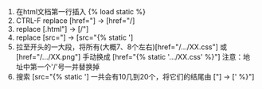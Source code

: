 1. 在html文档第一行插入 {% load static %}
2. CTRL-F replace [href="] -> [href="/]
3. replace [.html"] -> [/"]
4. replace [src="] -> [src="{% static ']
5. 拉至开头的一大段，将所有(大概7、8个左右)[href="/.../XX.css"] 或 [href="/.../XX.png"] 手动换成 [href="{% static '.../XX.css' %}"] 注意：地址中第一个'/'号一并替换掉
6. 搜索 [src="{% static '] 一共会有10几到20个，将它们的结尾由 ["] -> [' %}"]